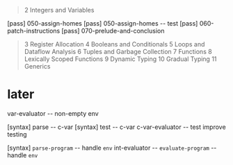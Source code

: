 > 2 Integers and Variables

[pass] 050-assign-homes
[pass] 050-assign-homes -- test
[pass] 060-patch-instructions
[pass] 070-prelude-and-conclusion

> 3 Register Allocation
> 4 Booleans and Conditionals
> 5 Loops and Dataflow Analysis
> 6 Tuples and Garbage Collection
> 7 Functions
> 8 Lexically Scoped Functions
> 9 Dynamic Typing
> 10 Gradual Typing
> 11 Generics

# later

var-evaluator -- non-empty env

[syntax] parse -- c-var
[syntax] test -- c-var
c-var-evaluator -- test
improve testing

[syntax] `parse-program` -- handle `env`
int-evaluator -- `evaluate-program` -- handle `env`
